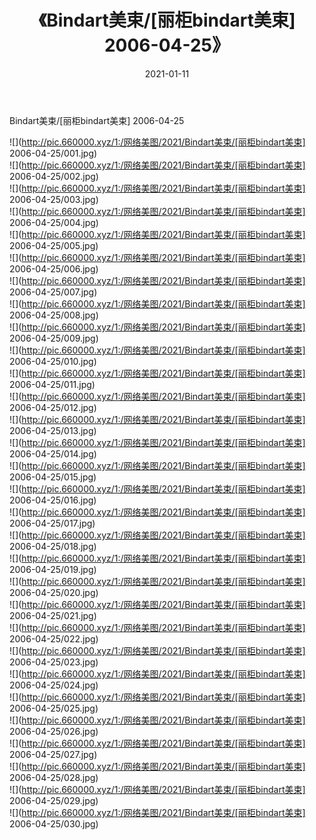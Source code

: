﻿---
layout: post
title:  《Bindart美束/[丽柜bindart美束] 2006-04-25》
date:   2021-01-11
img: http://pic.660000.xyz/1:/网络美图/2021/Bindart美束/[丽柜bindart美束] 2006-04-25/000.jpg
categories: [美女, 清纯, 唯美]
---

Bindart美束/[丽柜bindart美束] 2006-04-25

 ![](http://pic.660000.xyz/1:/网络美图/2021/Bindart美束/[丽柜bindart美束] 2006-04-25/001.jpg) <br>![](http://pic.660000.xyz/1:/网络美图/2021/Bindart美束/[丽柜bindart美束] 2006-04-25/002.jpg) <br>![](http://pic.660000.xyz/1:/网络美图/2021/Bindart美束/[丽柜bindart美束] 2006-04-25/003.jpg) <br>![](http://pic.660000.xyz/1:/网络美图/2021/Bindart美束/[丽柜bindart美束] 2006-04-25/004.jpg) <br>![](http://pic.660000.xyz/1:/网络美图/2021/Bindart美束/[丽柜bindart美束] 2006-04-25/005.jpg) <br>![](http://pic.660000.xyz/1:/网络美图/2021/Bindart美束/[丽柜bindart美束] 2006-04-25/006.jpg) <br>![](http://pic.660000.xyz/1:/网络美图/2021/Bindart美束/[丽柜bindart美束] 2006-04-25/007.jpg) <br>![](http://pic.660000.xyz/1:/网络美图/2021/Bindart美束/[丽柜bindart美束] 2006-04-25/008.jpg) <br>![](http://pic.660000.xyz/1:/网络美图/2021/Bindart美束/[丽柜bindart美束] 2006-04-25/009.jpg) <br>![](http://pic.660000.xyz/1:/网络美图/2021/Bindart美束/[丽柜bindart美束] 2006-04-25/010.jpg) <br>![](http://pic.660000.xyz/1:/网络美图/2021/Bindart美束/[丽柜bindart美束] 2006-04-25/011.jpg) <br>![](http://pic.660000.xyz/1:/网络美图/2021/Bindart美束/[丽柜bindart美束] 2006-04-25/012.jpg) <br>![](http://pic.660000.xyz/1:/网络美图/2021/Bindart美束/[丽柜bindart美束] 2006-04-25/013.jpg) <br>![](http://pic.660000.xyz/1:/网络美图/2021/Bindart美束/[丽柜bindart美束] 2006-04-25/014.jpg) <br>![](http://pic.660000.xyz/1:/网络美图/2021/Bindart美束/[丽柜bindart美束] 2006-04-25/015.jpg) <br>![](http://pic.660000.xyz/1:/网络美图/2021/Bindart美束/[丽柜bindart美束] 2006-04-25/016.jpg) <br>![](http://pic.660000.xyz/1:/网络美图/2021/Bindart美束/[丽柜bindart美束] 2006-04-25/017.jpg) <br>![](http://pic.660000.xyz/1:/网络美图/2021/Bindart美束/[丽柜bindart美束] 2006-04-25/018.jpg) <br>![](http://pic.660000.xyz/1:/网络美图/2021/Bindart美束/[丽柜bindart美束] 2006-04-25/019.jpg) <br>![](http://pic.660000.xyz/1:/网络美图/2021/Bindart美束/[丽柜bindart美束] 2006-04-25/020.jpg) <br>![](http://pic.660000.xyz/1:/网络美图/2021/Bindart美束/[丽柜bindart美束] 2006-04-25/021.jpg) <br>![](http://pic.660000.xyz/1:/网络美图/2021/Bindart美束/[丽柜bindart美束] 2006-04-25/022.jpg) <br>![](http://pic.660000.xyz/1:/网络美图/2021/Bindart美束/[丽柜bindart美束] 2006-04-25/023.jpg) <br>![](http://pic.660000.xyz/1:/网络美图/2021/Bindart美束/[丽柜bindart美束] 2006-04-25/024.jpg) <br>![](http://pic.660000.xyz/1:/网络美图/2021/Bindart美束/[丽柜bindart美束] 2006-04-25/025.jpg) <br>![](http://pic.660000.xyz/1:/网络美图/2021/Bindart美束/[丽柜bindart美束] 2006-04-25/026.jpg) <br>![](http://pic.660000.xyz/1:/网络美图/2021/Bindart美束/[丽柜bindart美束] 2006-04-25/027.jpg) <br>![](http://pic.660000.xyz/1:/网络美图/2021/Bindart美束/[丽柜bindart美束] 2006-04-25/028.jpg) <br>![](http://pic.660000.xyz/1:/网络美图/2021/Bindart美束/[丽柜bindart美束] 2006-04-25/029.jpg) <br>![](http://pic.660000.xyz/1:/网络美图/2021/Bindart美束/[丽柜bindart美束] 2006-04-25/030.jpg) <br>